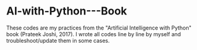 # AI-with-Python---Book
These codes are my practices from the "Artificial Intelligence with Python" book (Prateek Joshi, 2017).
I wrote all codes line by line by myself and troubleshoot/update them in some cases. 
